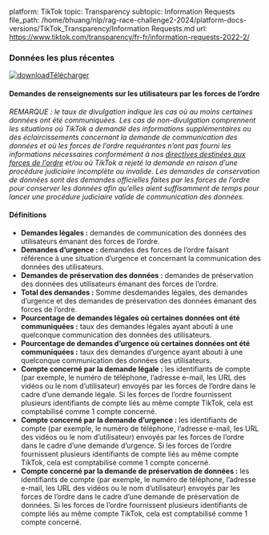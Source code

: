 platform: TikTok
topic: Transparency
subtopic: Information Requests
file_path: /home/bhuang/nlp/rag-race-challenge2-2024/platform-docs-versions/TikTok_Transparency/Information Requests.md
url: https://www.tiktok.com/transparency/fr-fr/information-requests-2022-2/


### **Données les plus récentes**

[![download](https://sf16-website-login.neutral.ttwstatic.com/obj/tiktok_web_login_static/websites/static/images/icon-download-c0614844c2e22b8aede8367a66bcdae1.svg)Télécharger](https://sf16-va.tiktokcdn.com/obj/eden-va2/nuvlojeh7ryht/Transparency_LIPGR_2022H2-2/2022H2_raw_data_law_French.csv)

#### **Demandes de renseignements sur les utilisateurs par les forces de l’ordre**

_REMARQUE : le taux de divulgation indique les cas où au moins certaines données ont été communiquées. Les cas de non-divulgation comprennent les situations où TikTok a demandé des informations supplémentaires ou des éclaircissements concernant la demande de communication des données et où les forces de l’ordre requérantes n’ont pas fourni les informations nécessaires conformément à nos [directives destinées aux forces de l’ordre](https://www.tiktok.com/legal/law-enforcement?lang=en) et/ou où TikTok a rejeté la demande en raison d’une procédure judiciaire incomplète ou invalide. Les demandes de conservation de données sont des demandes officielles faites par les forces de l’ordre pour conserver les données afin qu’elles aient suffisamment de temps pour lancer une procédure judiciaire valide de communication des données._

#### **Définitions**

* **Demandes légales :** demandes de communication des données des utilisateurs émanant des forces de l’ordre.
* **Demandes d’urgence :** demandes des forces de l’ordre faisant référence à une situation d’urgence et concernant la communication des données des utilisateurs.
* **Demandes de préservation des données :** demandes de préservation des données des utilisateurs émanant des forces de l’ordre.
* **Total des demandes :** Somme desdemandes légales, des demandes d’urgence et des demandes de préservation des données émanant des forces de l’ordre.
* **Pourcentage de demandes légales où certaines données ont été communiquées :** taux des demandes légales ayant abouti à une quelconque communication des données des utilisateurs.
* **Pourcentage de demandes d’urgence où certaines données ont été communiquées :** taux des demandes d’urgence ayant abouti à une quelconque communication des données des utilisateurs.
* **Compte concerné par la demande légale :** les identifiants de compte (par exemple, le numéro de téléphone, l’adresse e-mail, les URL des vidéos ou le nom d’utilisateur) envoyés par les forces de l’ordre dans le cadre d’une demande légale. Si les forces de l’ordre fournissent plusieurs identifiants de compte liés au même compte TikTok, cela est comptabilisé comme 1 compte concerné.
* **Compte concerné par la demande d’urgence :** les identifiants de compte (par exemple, le numéro de téléphone, l’adresse e-mail, les URL des vidéos ou le nom d’utilisateur) envoyés par les forces de l’ordre dans le cadre d’une demande d’urgence. Si les forces de l’ordre fournissent plusieurs identifiants de compte liés au même compte TikTok, cela est comptabilisé comme 1 compte concerné.
* **Compte concerné par la demande de préservation de données :** les identifiants de compte (par exemple, le numéro de téléphone, l’adresse e-mail, les URL des vidéos ou le nom d’utilisateur) envoyés par les forces de l’ordre dans le cadre d’une demande de préservation de données. Si les forces de l’ordre fournissent plusieurs identifiants de compte liés au même compte TikTok, cela est comptabilisé comme 1 compte concerné.